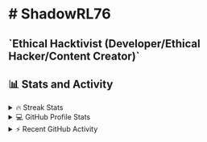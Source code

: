 <!DOCTYPE html>
<html lang="en">
<head>
  <meta charset="UTF-8">
  <meta name="viewport" content="width=device-width, initial-scale=1.0">
  <title>ShadowRL76's GitHub Profile</title>
  <style>
    /* Your CSS styles here */
  </style>
</head>
<body>
  <h1># ShadowRL76</h1>
  <h2>`Ethical Hacktivist (Developer/Ethical Hacker/Content Creator)`</h2>
  
  <!-- Your bio and description -->

  <!-- Stats and Activity section -->
  <h2>📊 Stats and Activity</h2>

  <!-- Streak Stats -->
  <details>
    <summary>🔥 Streak Stats</summary>
    <p>
      ShadowRL76's GitHub streak:
      <br>
      🔥 Get your streak stats at <a href="https://git.io/streak-stats">git.io/streak-stats</a>
    </p>
  </details>

  <!-- GitHub Profile Stats -->
  <details>
    <summary>💻 GitHub Profile Stats</summary>
    <p>
      Here are ShadowRL76's GitHub stats and top languages:
      <br>
      <!-- You can replace the following placeholders with your actual stats -->
      <img src="https://github-readme-stats.vercel.app/api?username=ShadowRL76&show_icons=true&theme=radical" alt="ShadowRL76's GitHub Stats">
      <br>
      <img src="https://github-readme-stats.vercel.app/api/top-langs/?username=ShadowRL76&layout=compact&theme=radical" alt="ShadowRL76's Top Languages">
    </p>
  </details>

  <!-- Recent GitHub Activity -->
  <details>
    <summary>⚡ Recent GitHub Activity</summary>
    <ul>
      <!-- Replace these placeholders with your recent GitHub activity -->
      <li>[Replace with your recent GitHub activity]</li>
      <li>[Replace with your recent GitHub activity]</li>
      <li>[Replace with your recent GitHub activity]</li>
      <li>[Replace with your recent GitHub activity]</li>
      <li>[Replace with your recent GitHub activity]</li>
    </ul>
  </details>
</body>
</html>
